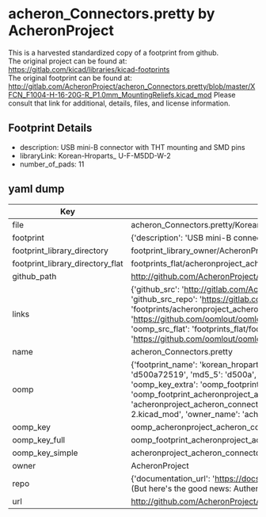 # acheron_Connectors.pretty by AcheronProject  
This is a harvested standardized copy of a footprint from github.  
The original project can be found at:  
https://gitlab.com/kicad/libraries/kicad-footprints  
The original footprint can be found at:
http://gitlab.com/AcheronProject/acheron_Connectors.pretty/blob/master/XFCN_F1004-H-16-20G-R_P1.0mm_MountingReliefs.kicad_mod
Please consult that link for additional, details, files, and license information.  
## Footprint Details
* description: USB mini-B connector with THT mounting and SMD pins  
* libraryLink: Korean-Hroparts_ U-F-M5DD-W-2  
* number_of_pads: 11  
## yaml dump  
| Key | Value |  
| --- | --- |  
| file | acheron_Connectors.pretty/Korean-Hroparts_ U-F-M5DD-W-2.kicad_mod |  
| footprint | {'description': 'USB mini-B connector with THT mounting and SMD pins', 'libraryLink': 'Korean-Hroparts_ U-F-M5DD-W-2', 'number_of_pads': 11} |  
| footprint_library_directory | footprint_library_owner/AcheronProject_acheron_Connectors.pretty |  
| footprint_library_directory_flat | footprints_flat/acheronproject_acheron_connectors_korean_hroparts_u_f_m5dd_w_2/working |  
| github_path | http://github.com/AcheronProject/acheron_Connectors.pretty/blob/master/Korean-Hroparts_ U-F-M5DD-W-2.kicad_mod |  
| links | {'github_src': 'http://gitlab.com/AcheronProject/acheron_Connectors.pretty/blob/master/XFCN_F1004-H-16-20G-R_P1.0mm_MountingReliefs.kicad_mod', 'github_src_repo': 'https://gitlab.com/kicad/libraries/kicad-footprints', 'oomp_bot': 'footprints/acheronproject_acheron_connectors_korean_hroparts_u_f_m5dd_w_2/working', 'oomp_bot_github': 'https://github.com/oomlout/oomlout_oomp_footprint_bot/tree/main/footprints/acheronproject_acheron_connectors_korean_hroparts_u_f_m5dd_w_2/working', 'oomp_src_flat': 'footprints_flat/footprints_flat/acheronproject_acheron_connectors_korean_hroparts_u_f_m5dd_w_2/working', 'oomp_src_flat_github': 'https://github.com/oomlout/oomlout_oomp_footprint_src/tree/main/footprints_flat/acheronproject_acheron_connectors_korean_hroparts_u_f_m5dd_w_2/working'} |  
| name | acheron_Connectors.pretty |  
| oomp | {'footprint_name': 'korean_hroparts_u_f_m5dd_w_2', 'library_name': 'acheron_connectors', 'md5': 'd500a72519f87beb0eeaf879916b313f', 'md5_10': 'd500a72519', 'md5_5': 'd500a', 'md5_6': 'd500a7', 'oomp_key': 'oomp_acheronproject_acheron_connectors_korean_hroparts_u_f_m5dd_w_2', 'oomp_key_extra': 'oomp_footprint_acheronproject_acheron_connectors_korean_hroparts_u_f_m5dd_w_2', 'oomp_key_full': 'oomp_footprint_acheronproject_acheron_connectors_korean_hroparts_u_f_m5dd_w_2_d500a7', 'oomp_key_simple': 'acheronproject_acheron_connectors_korean_hroparts_u_f_m5dd_w_2', 'original_filename': 'acheron_Connectors.pretty/Korean-Hroparts_ U-F-M5DD-W-2.kicad_mod', 'owner_name': 'acheronproject'} |  
| oomp_key | oomp_acheronproject_acheron_connectors_korean_hroparts_u_f_m5dd_w_2 |  
| oomp_key_full | oomp_footprint_acheronproject_acheron_connectors_korean_hroparts_u_f_m5dd_w_2 |  
| oomp_key_simple | acheronproject_acheron_connectors_korean_hroparts_u_f_m5dd_w_2 |  
| owner | AcheronProject |  
| repo | {'documentation_url': 'https://docs.github.com/rest/overview/resources-in-the-rest-api#rate-limiting', 'message': "API rate limit exceeded for 84.66.173.59. (But here's the good news: Authenticated requests get a higher rate limit. Check out the documentation for more details.)"} |  
| url | http://github.com/AcheronProject/acheron_Connectors.pretty |  

